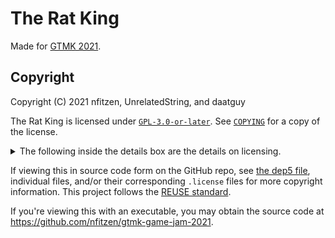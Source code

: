<!--
  ~ SPDX-FileCopyrightText: 2021 nfitzen
  ~ 
  ~ SPDX-License-Identifier: CC0-1.0
  -->

# The Rat King

Made for [GTMK 2021](https://itch.io/jam/gmtk-2021).

## Copyright

Copyright (C) 2021 nfitzen, UnrelatedString, and daatguy

The Rat King is licensed under [`GPL-3.0-or-later`]. See [`COPYING`](COPYING)
for a copy of the license.

<details>
<summary>The following inside the details box are the details on
licensing.</summary>

All code is licensed under [`GPL-3.0-or-later`].

Assets are licensed under an option of [`GPL-3.0-or-later`] or [CC BY-SA 4.0].

Some files, including this README, are licensed under [CC0 1.0].

The Godot Engine is licensed under the following:

```
Copyright (C) 2007-2021 Juan Linietsky, Ariel Manzur.
Copyright (C) 2014-2021 Godot Engine contributors (cf. AUTHORS.md).

SPDX-License-Identifier: MIT
```

The Godot Logo is licensed under the following:

```
Copyright (C) 2017 Andrea Calabro

SPDX-License-Identifier: CC-BY-4.0
```
</details>

If viewing this in source code form on the GitHub repo,
see [the dep5 file](.reuse/dep5), individual files,
and/or their corresponding `.license` files for more copyright information.
This project follows the [REUSE standard](https://reuse.software/).

If you're viewing this with an executable, you may obtain the source code
at <https://github.com/nfitzen/gtmk-game-jam-2021>.

[`GPL-3.0-or-later`]: https://spdx.org/licenses/GPL-3.0-or-later.html
[CC BY 4.0]: https://creativecommons.org/licenses/by/4.0/
[CC BY-SA 4.0]: https://creativecommons.org/licenses/by-sa/4.0/
[CC0 1.0]: https://creativecommons.org/publicdomain/zero/1.0/

